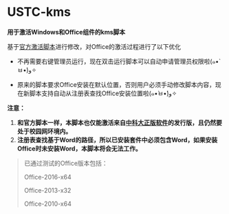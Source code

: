 # USTC-kms

**用于激活Windows和Office组件的kms脚本**

基于[官方激活脚本](http://zbh.ustc.edu.cn/msiso/UstcKms.bat)进行修改，对Office的激活过程进行了以下优化

* 不再需要右键管理员运行，现在双击运行脚本可以自动申请管理员权限啦(๑•̀ㅂ•́)و✧

* 原来的脚本要求Office安装在默认位置，否则用户必须手动修改脚本内容，现在新脚本支持自动从注册表查找Office安装位置啦(๑•̀ㅂ•́)و✧



**注意：**

1. **和官方脚本一样，本脚本也仅能激活来自[中科大正版软件](http://zbh.ustc.edu.cn/zbh.php)的发行版，且仍然要处于校园网环境内。**
2. **注册表查找基于Word的路径，所以已安装套件中必须包含Word，如果安装Office时未安装Word，本脚本将会无法工作。**



>已通过测试的Office版本包括：
>
>Office-2016-x64
>
>Office-2013-x32
>
>Office-2010-x64
